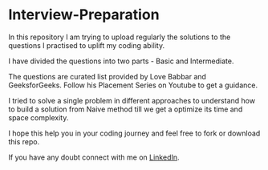 # Interview-Preparation
In this repository I am trying to upload regularly the solutions to the questions I practised to uplift my coding ability.

I have divided the questions into two parts - Basic and Intermediate.

The questions are curated list provided by Love Babbar and GeeksforGeeks. Follow his Placement Series on Youtube to get a guidance.

I tried to solve a single problem in different approaches to understand how to build a solution from Naive method till we get a optimize its time and space complexity.

I hope this help you in your coding journey and feel free to fork or download this repo.

If you have any doubt connect with me on [LinkedIn](www.linkedin.com/in/prajakta-selukar97).

